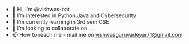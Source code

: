 - 👋 Hi, I’m @vishwas-bat
- 👀 I’m interested in Python,Java and Cybersecurity
- 🌱 I’m currently learning in 3rd sem CSE
- 💞️ I’m looking to collaborate on ...
- 📫 How to reach me - mail me on vishwasguruvadeyar71@gmail.com

<!---
vishwas-bat/vishwas-bat is a ✨ special ✨ repository because its `README.md` (this file) appears on your GitHub profile.
You can click the Preview link to take a look at your changes.
--->

